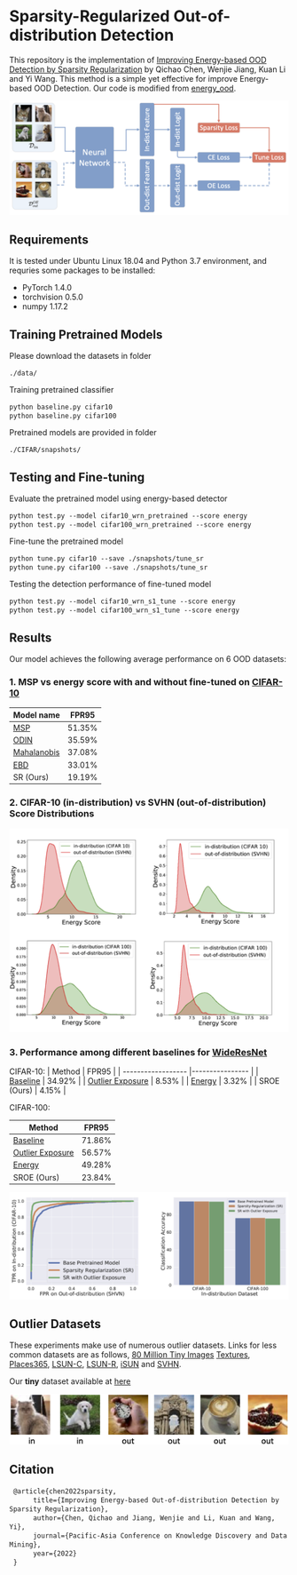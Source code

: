 # Sparsity-Regularized Out-of-distribution Detection

This repository is the implementation of [Improving Energy-based OOD Detection by Sparsity Regularization](https://link.springer.com/chapter/10.1007/978-3-031-05936-0_42) by Qichao Chen, Wenjie Jiang, Kuan Li and Yi Wang. This method is a simple yet effective for improve Energy-based OOD Detection. Our code is modified from [energy_ood](https://github.com/wetliu/energy_ood).

![image](https://github.com/ChurchChen/SparsityRegularization/blob/main/demo_fig/framework.png)

## Requirements

It is tested under Ubuntu Linux 18.04 and Python 3.7 environment, and requries some packages to be installed:

- PyTorch 1.4.0
- torchvision 0.5.0
- numpy 1.17.2

## Training Pretrained Models

Please download the datasets in folder

```shell
./data/
```

Training pretrained classifier

```shell
python baseline.py cifar10
python baseline.py cifar100
```

Pretrained models are provided in folder

```shell
./CIFAR/snapshots/
```

## Testing and Fine-tuning

Evaluate the pretrained model using energy-based detector

```shell
python test.py --model cifar10_wrn_pretrained --score energy
python test.py --model cifar100_wrn_pretrained --score energy
```

Fine-tune the pretrained model

```shell
python tune.py cifar10 --save ./snapshots/tune_sr
python tune.py cifar100 --save ./snapshots/tune_sr
```

Testing the detection performance of fine-tuned model 

```shell
python test.py --model cifar10_wrn_s1_tune --score energy
python test.py --model cifar100_wrn_s1_tune --score energy
```



## Results

Our model achieves the following average performance on 6 OOD datasets:

### 1. MSP vs energy score with and without fine-tuned on [CIFAR-10](https://www.cs.toronto.edu/~kriz/cifar.html)

| Model name         |     FPR95       |
| ------------------ |---------------- |
| [MSP](https://arxiv.org/abs/1610.02136) |     51.35%     |
| [ODIN](https://arxiv.org/abs/1706.02690) |     35.59%     |
| [Mahalanobis](https://arxiv.org/abs/1807.03888) |     37.08%     |
| [EBD](https://arxiv.org/abs/2010.03759) |     33.01%     |
| SR (Ours) | 19.19% |

### 2. CIFAR-10 (in-distribution) vs SVHN (out-of-distribution) Score Distributions

![image](https://github.com/ChurchChen/SparsityRegularization/blob/main/demo_fig/energy_score_density.png)

### 3. Performance among different baselines for [WideResNet](https://arxiv.org/abs/1605.07146)
CIFAR-10:
| Method    |     FPR95       |
| ------------------ |---------------- |
| [Baseline](https://arxiv.org/abs/2010.03759) |     34.92%     |
| [Outlier Exposure](https://arxiv.org/abs/1812.04606) |     8.53%     |
| [Energy](https://arxiv.org/abs/2010.03759) |     3.32%     |
| SROE (Ours) | 4.15% |

CIFAR-100:

| Method    |     FPR95       |
| ------------------ |---------------- |
| [Baseline](https://arxiv.org/abs/2010.03759) |     71.86%     |
| [Outlier Exposure](https://arxiv.org/abs/1812.04606) |     56.57%     |
| [Energy](https://arxiv.org/abs/2010.03759) |     49.28%     |
| SROE (Ours) | 23.84% |

![image](https://github.com/ChurchChen/SparsityRegularization/blob/main/demo_fig/acc_auc.png)



## Outlier Datasets

These experiments make use of numerous outlier datasets. Links for less common datasets are as follows, [80 Million Tiny Images](http://horatio.cs.nyu.edu/mit/tiny/data/tiny_images.bin) [Textures](https://www.robots.ox.ac.uk/~vgg/data/dtd/), [Places365](http://places2.csail.mit.edu/download.html), [LSUN-C](https://www.dropbox.com/s/fhtsw1m3qxlwj6h/LSUN.tar.gz), [LSUN-R](https://www.dropbox.com/s/moqh2wh8696c3yl/LSUN_resize.tar.gz), [iSUN](https://www.dropbox.com/s/ssz7qxfqae0cca5/iSUN.tar.gz) and [SVHN](http://ufldl.stanford.edu/housenumbers/).

Our **tiny** dataset available at [here](https://drive.google.com/file/d/1zKzzTkbJjODC_y5ZSY8RQAGzzEGqZhuj/view?usp=sharing)

![image](https://github.com/ChurchChen/SparsityRegularization/blob/main/demo_fig/tiny.png)

## Citation

     @article{chen2022sparsity,
          title={Improving Energy-based Out-of-distribution Detection by Sparsity Regularization},
          author={Chen, Qichao and Jiang, Wenjie and Li, Kuan and Wang, Yi},
          journal={Pacific-Asia Conference on Knowledge Discovery and Data Mining},
          year={2022}
     } 
